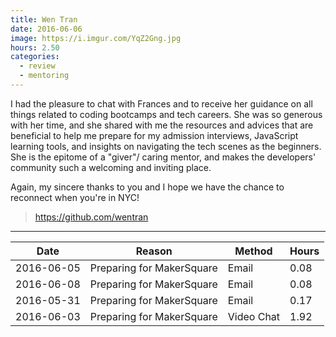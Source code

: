 ```yaml
---
title: Wen Tran
date: 2016-06-06
image: https://i.imgur.com/YqZ2Gng.jpg
hours: 2.50
categories:
  - review
  - mentoring
---
```


I had the pleasure to chat with Frances and to receive her guidance on all things related to coding bootcamps and tech careers. She was so generous with her time, and she shared with me the resources and advices that are beneficial to help me prepare for my admission interviews, JavaScript learning tools, and insights on navigating the tech scenes as the beginners. She is the epitome of a "giver"/ caring mentor, and makes the developers' community such a welcoming and inviting place.

Again, my sincere thanks to you and I hope we have the chance to reconnect when you're in NYC!

> https://github.com/wentran

---

| Date       | Reason                    | Method     | Hours |
| ---------- | ------------------------- | ---------- | ----- |
| 2016-06-05 | Preparing for MakerSquare | Email      | 0.08  |
| 2016-06-08 | Preparing for MakerSquare | Email      | 0.08  |
| 2016-05-31 | Preparing for MakerSquare | Email      | 0.17  |
| 2016-06-03 | Preparing for MakerSquare | Video Chat | 1.92  |